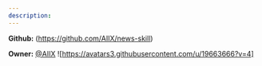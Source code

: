```yaml
---
description: 
---
```



**Github:** (https://github.com/AIIX/news-skill)

**Owner:** [@AIIX](https://github.com/AIIX) ![https://avatars3.githubusercontent.com/u/19663666?v=4]

